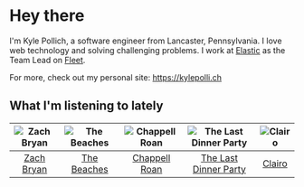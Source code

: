 # Hey there


I'm Kyle Pollich, a software engineer from Lancaster, Pennsylvania. I love web technology and solving challenging problems.
I work at [Elastic](https://www.elastic.co/) as the Team Lead on [Fleet](https://www.elastic.co/guide/en/fleet/current/fleet-overview.html).

For more, check out my personal site: https://kylepolli.ch

## What I'm listening to lately

<!-- begin artists -->
  |![Zach Bryan](https://i.scdn.co/image/ab6761610000f1784fd54df35bfcfa0fc9fc2da7)|![The Beaches](https://i.scdn.co/image/ab6761610000f178303ef8ab95298de90806e9d9)|![Chappell Roan](https://i.scdn.co/image/ab6761610000f178cde5a0d57c1b79de5fce6bee)|![The Last Dinner Party](https://i.scdn.co/image/ab6761610000f178b902c1ee47d05961cfd87b9f)|![Clairo](https://i.scdn.co/image/ab6761610000f1784804c4a44c85afea1a72d1bd)|
  |:---:|:---:|:---:|:---:|:---:|
  |[Zach Bryan](https://open.spotify.com/artist/40ZNYROS4zLfyyBSs2PGe2)|[The Beaches](https://open.spotify.com/artist/6ws5XBA70XgeBpnLZhQBoy)|[Chappell Roan](https://open.spotify.com/artist/7GlBOeep6PqTfFi59PTUUN)|[The Last Dinner Party](https://open.spotify.com/artist/5SHgclK1ZpTdfdAmXW7J6s)|[Clairo](https://open.spotify.com/artist/3l0CmX0FuQjFxr8SK7Vqag)|
<!-- end artists -->
